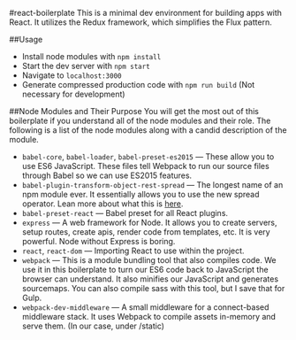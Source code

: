 #react-boilerplate
This is a minimal dev environment for building apps with React.  It utilizes the Redux framework, which simplifies the Flux pattern.

##Usage
  - Install node modules with `npm install`
  - Start the dev server with `npm start`
  - Navigate to `localhost:3000`
  - Generate compressed production code with `npm run build` (Not necessary for development)

##Node Modules and Their Purpose
You will get the most out of this boilerplate if you understand all of the node modules and their role.  The following is a list of the node modules along with a candid description of the module.
  - `babel-core`, `babel-loader`, `babel-preset-es2015` — These allow you to use ES6 JavaScript.  These files tell Webpack to run our source files through Babel so we can use ES2015 features.
  - `babel-plugin-transform-object-rest-spread` — The longest name of an npm module ever.  It essentially allows you to use the new spread operator.  Lean more about what this is [here](https://developer.mozilla.org/en-US/docs/Web/JavaScript/Reference/Operators/Spread_operator).
  - `babel-preset-react` — Babel preset for all React plugins.
  - `express` — A web framework for Node.  It allows you to create servers, setup routes, create apis, render code from templates, etc.  It is very powerful.  Node without Express is boring.
  - `react`, `react-dom` — Importing React to use within the project.
  - `webpack` — This is a module bundling tool that also compiles code.  We use it in this boilerplate to turn our ES6 code back to JavaScript the browser can understand.  It also minifies our JavaScript and generates sourcemaps.  You can also compile sass with this tool, but I save that for Gulp.
  - `webpack-dev-middleware` — A small middleware for a connect-based middleware stack. It uses Webpack to compile assets in-memory and serve them.  (In our case, under /static)

